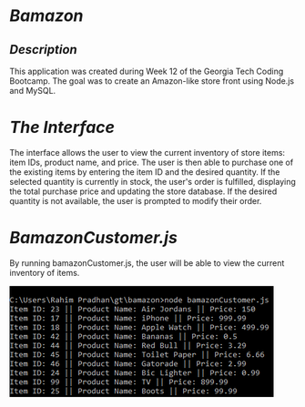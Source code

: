 # _Bamazon_ #

## _Description_ #

This application was created during Week 12 of the Georgia Tech Coding Bootcamp. The goal was to create an Amazon-like store front using Node.js and MySQL.

# _The Interface_ #

The interface allows the user to view the current inventory of store items: item IDs, product name, and price. The user is then able to purchase one of the existing items by entering the item ID and the desired quantity. If the selected quantity is currently in stock, the user's order is fulfilled, displaying the total purchase price and updating the store database. If the desired quantity is not available, the user is prompted to modify their order.

# _BamazonCustomer.js_ #

By running bamazonCustomer.js, the user will be able to view the current inventory of items.

![First Image](https://github.com/rahimpradhan/bamazon/blob/master/images/bamazon1.PNG)